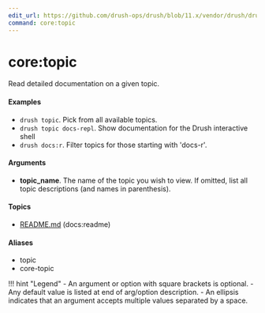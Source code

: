 ```yaml
---
edit_url: https://github.com/drush-ops/drush/blob/11.x/vendor/drush/drush/src/Commands/core/TopicCommands.php
command: core:topic
---
```

# core:topic

Read detailed documentation on a given topic.

#### Examples

- <code>drush topic</code>. Pick from all available topics.
- <code>drush topic docs-repl</code>. Show documentation for the Drush interactive shell
- <code>drush docs:r</code>. Filter topics for those starting with 'docs-r'.

#### Arguments

- **topic_name**. The name of the topic you wish to view. If omitted, list all topic descriptions (and names in parenthesis).

#### Topics

- [README.md](https://raw.githubusercontent.com/drush-ops/drush/11.x/README.md) (docs:readme)

#### Aliases

- topic
- core-topic

!!! hint "Legend"
    - An argument or option with square brackets is optional.
    - Any default value is listed at end of arg/option description.
    - An ellipsis indicates that an argument accepts multiple values separated by a space.
